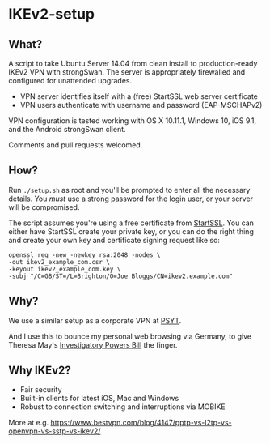 # IKEv2-setup

## What?

A script to take Ubuntu Server 14.04 from clean install to production-ready IKEv2 VPN with strongSwan. The server is appropriately firewalled and configured for unattended upgrades.

* VPN server identifies itself with a (free) StartSSL web server certificate
* VPN users authenticate with username and password (EAP-MSCHAPv2)

VPN configuration is tested working with OS X 10.11.1, Windows 10, iOS 9.1, and the Android strongSwan client.

Comments and pull requests welcomed.

## How?

Run `./setup.sh` as root and you'll be prompted to enter all the necessary details. You *must* use a strong password for the login user, or your server will be compromised. 

The script assumes you're using a free certificate from [StartSSL](http://www.startssl.com/). You can either have StartSSL create your private key, or you can do the right thing and create your own key and certificate signing request like so:

    openssl req -new -newkey rsa:2048 -nodes \
    -out ikev2_example_com.csr \
    -keyout ikev2_example_com.key \
    -subj "/C=GB/ST=/L=Brighton/O=Joe Bloggs/CN=ikev2.example.com"

## Why?

We use a similar setup as a corporate VPN at [PSYT](http://psyt.co.uk).

And I use this to bounce my personal web browsing via Germany, to give Theresa May's [Investigatory Powers Bill](https://www.openrightsgroup.org/blog/2015/investigatory-powers-bill-published-and-now-the-fight-is-on) the finger.

## Why IKEv2?

* Fair security
* Built-in clients for latest iOS, Mac and Windows
* Robust to connection switching and interruptions via MOBIKE

More at e.g. https://www.bestvpn.com/blog/4147/pptp-vs-l2tp-vs-openvpn-vs-sstp-vs-ikev2/
